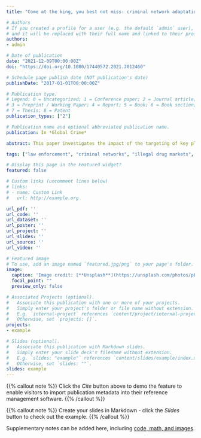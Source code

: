 ```yaml
---
title: "Come at the king, you best not miss: criminal network adaptation after law enforcement targeting of key players"

# Authors
# If you created a profile for a user (e.g. the default `admin` user), write the username (folder name) here 
# and it will be replaced with their full name and linked to their profile
authors:
- admin

# Date of publication
date: "2021-12-09T00:00:00Z"
doi: "https://doi.org/10.1080/17440572.2021.2012460"

# Schedule page publish date (NOT publication's date)
publishDate: "2017-01-01T00:00:00Z"

# Publication type.
# Legend: 0 = Uncategorized; 1 = Conference paper; 2 = Journal article;
# 3 = Preprint / Working Paper; 4 = Report; 5 = Book; 6 = Book section;
# 7 = Thesis; 8 = Patent
publication_types: ["2"]

# Publication name and optional abbreviated publication name.
publication: In *Global Crime*

abstract: This paper investigates the impact of the targeting of key players by law enforcement on the structure, communication strategies, and activities of a drug trafficking network. Data are extracted from judicial court documents. The unique nature of the investigation – which saw a key player being arrested mid-investigation but police monitoring continuing for another year – allows to compare the network before and after targeting. This paper combines a quantitative element where network statistics and exponential random graph models are used to describe and explain structural changes over time, and a qualitative element where the content of wiretapped conversations is analysed. After law enforcement targeting, network members favoured security over efficiency, although criminal collaboration continued after the arrest of the key player. This paper contributes to the growing literature on the efficiency-security trade-off in criminal networks, and discusses policy implications for repressive policies in illegal drug markets.

tags: ["law enforcement", "criminal networks", "illegal drug markets", "resilience"]

# Display this page in the Featured widget?
featured: false

# Custom links (uncomment lines below)
# links:
# - name: Custom Link
#   url: http://example.org

url_pdf: ''
url_code: ''
url_dataset: ''
url_poster: ''
url_project: ''
url_slides: ''
url_source: ''
url_video: ''

# Featured image
# To use, add an image named `featured.jpg/png` to your page's folder. 
image:
  caption: 'Image credit: [**Unsplash**](https://unsplash.com/photos/pLCdAaMFLTE)'
  focal_point: ""
  preview_only: false

# Associated Projects (optional).
#   Associate this publication with one or more of your projects.
#   Simply enter your project's folder or file name without extension.
#   E.g. `internal-project` references `content/project/internal-project/index.md`.
#   Otherwise, set `projects: []`.
projects:
- example

# Slides (optional).
#   Associate this publication with Markdown slides.
#   Simply enter your slide deck's filename without extension.
#   E.g. `slides: "example"` references `content/slides/example/index.md`.
#   Otherwise, set `slides: ""`.
slides: example
---
```


{{% callout note %}}
Click the *Cite* button above to demo the feature to enable visitors to import publication metadata into their reference management software.
{{% /callout %}}

{{% callout note %}}
Create your slides in Markdown - click the *Slides* button to check out the example.
{{% /callout %}}

Supplementary notes can be added here, including [code, math, and images](https://wowchemy.com/docs/writing-markdown-latex/).
